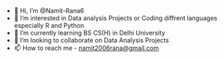 - 👋 Hi, I’m @Namit-Rana6
- 👀 I’m interested in Data analysis Projects or Coding diffrent languages especially R and Python
- 🌱 I’m currently learning  BS CS(H) in Delhi University
- 💞️ I’m looking to collaborate on Data Analysis Projects
- 📫 How to reach me - namit2006rana@gmail.com

<!---
Namit-Rana6/Namit-Rana6 is a ✨ special ✨ repository because its `README.md` (this file) appears on your GitHub profile.
You can click the Preview link to take a look at your changes.
--->
